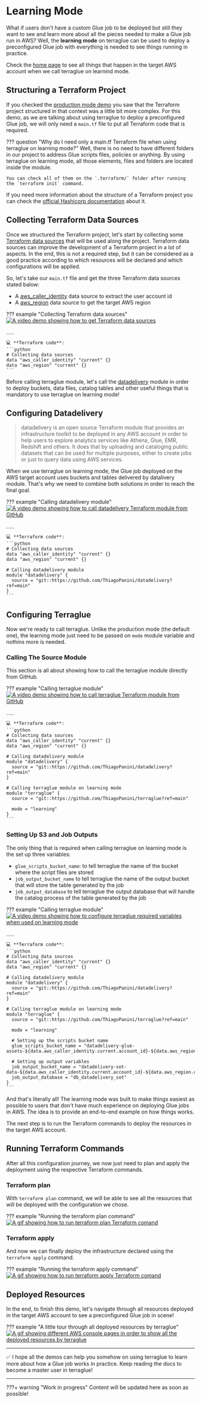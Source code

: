 # Learning Mode

What if users don't have a custom Glue job to be deployed but still they want to see and learn more about all the pieces needed to make a Glue job run in AWS? Well, the **learning mode** on terraglue can be used to deploy a preconfigured Glue job with everything is needed to see things running in practice.

Check the [home page](../index.md) to see all things that happen in the target AWS account when we call terraglue on learnind mode.


## Structuring a Terraform Project

If you checked the [production mode demo](production-mode.md) you saw that the Terraform project structured in that context was a little bit more complex. For this demo, as we are talking about using terraglue to deploy a preconfigured Glue job, we will only need a `main.tf` file to put all Terraform code that is required. 

??? question "Why do I need only a main.tf Terraform file when using terraglue on learning mode?"
    Well, there is no need to have different folders in our project to address Glue scripts files, policies or anything. By using terraglue on learning mode, all those elements, files and folders are located inside the module.
    
    You can check all of them on the `.terraform/` folder after running the `terraform init` command.

If you need more information about the structure of a Terraform project you can check the [official Hashicorp documentation](https://developer.hashicorp.com/terraform/language/modules/develop/structure) about it.


## Collecting Terraform Data Sources

Once we structured the Terraform project, let's start by collecting some [Terraform data sources](https://developer.hashicorp.com/terraform/language/data-sources) that will be used along the project. Terraform data sources can improve the development of a Terraform project in a lot of aspects. In the end, this is not a required step, but it can be considered as a good practice according to which resources will be declared and which configurations will be applied.

So, let's take our `main.tf` file and get the three Terraform data sources stated balow:

- A [aws_caller_identity](https://registry.terraform.io/providers/hashicorp/aws/latest/docs/data-sources/caller_identity) data source to extract the user account id
- A [aws_region](https://registry.terraform.io/providers/hashicorp/aws/latest/docs/data-sources/region) data source to get the target AWS region

??? example "Collecting Terraform data sources"
    [![A video demo showing how to get Terraform data sources](https://github.com/ThiagoPanini/terraglue/blob/2.0.x/docs/assets/gifs/terraglue-learning-01-datasources.gif?raw=true)](https://github.com/ThiagoPanini/terraglue/blob/2.0.x/docs/assets/gifs/terraglue-learning-01-datasources.gif?raw=true)

    ___

    💻 **Terraform code**:
    ```python
    # Collecting data sources
    data "aws_caller_identity" "current" {}
    data "aws_region" "current" {}
    ```

Before calling terraglue module, let's call the [datadelivery](https://datadelivery.readthedocs.io/en/latest/) module in order to deploy buckets, data files, catalog tables and other useful things that is mandatory to use terraglue on learning mode!


## Configuring Datadelivery

> datadelivery is an open source Terraform module that provides an infrastructure toolkit to be deployed in any AWS account in order to help users to explore analytics services like Athena, Glue, EMR, Redshift and others. It does that by uploading and cataloging public datasets that can be used for multiple purposes, either to create jobs or just to query data using AWS services.

When we use terraglue on learning mode, the Glue job deployed on the AWS target account uses buckets and tables delivered by datalivery module. That's why we need to combine both solutions in order to reach the final goal.

??? example "Calling datadelivery module"
    [![A video demo showing how to call datadelivery Terraform module from GitHub](https://github.com/ThiagoPanini/terraglue/blob/2.0.x/docs/assets/gifs/terraglue-learning-02-datadelivery.gif?raw=true)](https://github.com/ThiagoPanini/terraglue/blob/2.0.x/docs/assets/gifs/terraglue-learning-02-datadelivery.gif?raw=true)

    ___

    💻 **Terraform code**:
    ```python
    # Collecting data sources
    data "aws_caller_identity" "current" {}
    data "aws_region" "current" {}

    # Calling datadelivery module
    module "datadelivery" {
      source = "git::https://github.com/ThiagoPanini/datadelivery?ref=main"
    }
    ```

## Configuring Terraglue

Now we're ready to call terraglue. Unlike the production mode (the default one), the learning mode just need to be passed on `mode` module variable and nothins more is needed.

### Calling The Source Module

This section is all about showing how to call the terraglue module directly from GitHub.

??? example "Calling terraglue module"
    [![A video demo showing how to call terraglue Terraform module from GitHub](https://github.com/ThiagoPanini/terraglue/blob/2.0.x/docs/assets/gifs/terraglue-learning-03-terraglue.gif?raw=true)](https://github.com/ThiagoPanini/terraglue/blob/2.0.x/docs/assets/gifs/terraglue-learning-03-terraglue.gif?raw=true)

    ___

    💻 **Terraform code**:
    ```python
    # Collecting data sources
    data "aws_caller_identity" "current" {}
    data "aws_region" "current" {}

    # Calling datadelivery module
    module "datadelivery" {
      source = "git::https://github.com/ThiagoPanini/datadelivery?ref=main"
    }

    # Calling terraglue module on learning mode
    module "terraglue" {
      source = "git::https://github.com/ThiagoPanini/terraglue?ref=main"
      
      mode = "learning"
    }
    ```

### Setting Up S3 and Job Outputs

The only thing that is required when calling terraglue on learning mode is the set up three variables:

- `glue_scripts_bucket_name`: to tell terraglue the name of the bucket where the script files are stored
- `job_output_bucket_name` to tell terraglue the name of the output bucket that will store the table generated by the job
- `job_output_database` to tell terraglue the output database that will handle the catalog process of the table generated by the job

??? example "Calling terraglue module"
    [![A video demo showing how to configure terraglue required variables when used on learning mode](https://github.com/ThiagoPanini/terraglue/blob/2.0.x/docs/assets/gifs/terraglue-learning-04-variables.gif?raw=true)](https://github.com/ThiagoPanini/terraglue/blob/2.0.x/docs/assets/gifs/terraglue-learning-04-variables.gif?raw=true)

    ___

    💻 **Terraform code**:
    ```python
    # Collecting data sources
    data "aws_caller_identity" "current" {}
    data "aws_region" "current" {}

    # Calling datadelivery module
    module "datadelivery" {
      source = "git::https://github.com/ThiagoPanini/datadelivery?ref=main"
    }

    # Calling terraglue module on learning mode
    module "terraglue" {
      source = "git::https://github.com/ThiagoPanini/terraglue?ref=main"

      mode = "learning"

      # Setting up the scripts bucket name
      glue_scripts_bucket_name = "datadelivery-glue-assets-${data.aws_caller_identity.current.account_id}-${data.aws_region.current.name}"

      # Setting up output variables
      job_output_bucket_name = "datadelivery-sot-data-${data.aws_caller_identity.current.account_id}-${data.aws_region.current.name}"
      job_output_database = "db_datadelivery_sot"
    }
    ```

And that's literally all! The learning mode was built to make things easiest as possible to users that don't have much experience on deploying Glue jobs in AWS. The idea is to provide an end-to-end example on how things works.

The next step is to run the Terraform commands to deploy the resources in the target AWS account.

## Running Terraform Commands

After all this configuration journey, we now just need to plan and apply the deployment using the respective Terraform commands.

### Terraform plan

With `terraform plan` command, we will be able to see all the resources that will be deployed with the configuration we chose.

??? example "Running the terraform plan command"
    [![A gif showing how to run terraform plan Terraform comand]()]()

### Terraform apply

And now we can finally deploy the infrastructure declared using the `terraform apply` command.

??? example "Running the terraform apply command"
    [![A gif showing how to run terraform apply Terraform comand]()]()
  

## Deployed Resources

In the end, to finish this demo, let's navigate through all resources deployed in the target AWS account to see a preconfigured Glue job in scene!

??? example "A little tour through all deployed resources by terraglue"
    [![A gif showing different AWS console pages in order to show all the deployed resources by terraglue]()]()

___

✅ I hope all the demos can help you somehow on using terraglue to learn more about how a Glue job works in practice. Keep reading the docs to become a master user in terraglue!

___

???+ warning "Work in progress"
    Content will be updated here as soon as possible!